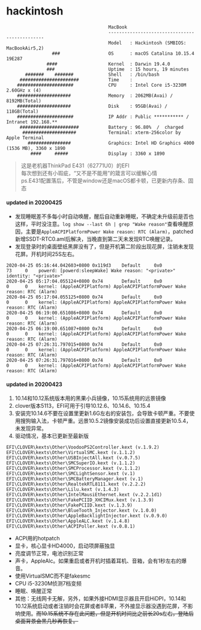 # hackintosh
```
                                      MacBook
                                      ----------------------------------------------
                                      Model   : Hackintosh (SMBIOS: MacBookAir5,2)
                 ###                  OS      : macOS Catalina 10.15.4 19E287
               ####                   Kernel  : Darwin 19.4.0
               ###                    Uptime  : 15 hours, 19 minutes
       #######    #######             Shell   : /bin/bash
     ######################           Time    : 
    #####################             CPU     : Intel Core i5-3230M 2.60GHz x (4)
    ####################              Memory  : 2062MB(Avai) / 8192MB(Total)
    ####################              Disk    : 95GB(Avai) / 118GB(Total)
    #####################             IP Addr : Public *********** / Intranet 192.168.**
     ######################           Battery : 96.80%  /  charged
      ####################            Terminal: xterm-256color by Apple Terminal
        ################              Graphics: Intel HD Graphics 4000 (1536 MB), 3360 x 1890
         ####     #####               Display : 3360 x 1890
```
> 这是老机器ThinkPad E431（62771U0）的EFI  
每次想到还有小瑕疵，“又不是不能用”的箴言可以缓解心情  
ps.E431配置落后，不管是window还是macOS都卡顿，已更新内存条、固态  

#### updated in 20200425
-  发现睡眠差不多每小时自动唤醒，醒后自动重新睡眠，不确定未升级前是否也这样，平时没注意。`log show --last 6h | grep "Wake reason"`查看唤醒原因，主要是`AppleACPIPlatformPower Wake reason: RTC (Alarm)`，patched新增SSDT-RTC0.aml后解决，当晚直到第二天未发现RTC唤醒记录。
-  发现登录时的桌面壁纸黑屏没有了，但是开机第二阶段出现花屏，注销未发现花屏。开机时间25S左右。
```
2020-04-25 05:16:44.042603+0800 0x119d3    Default     0x0                  73     0    powerd: [powerd:sleepWake] Wake reason: "<private>"  identity: "<private>"
2020-04-25 05:17:04.055124+0800 0x74       Default     0x0                  0      0    kernel: (AppleACPIPlatform) AppleACPIPlatformPower Wake reason: RTC (Alarm)
2020-04-25 05:17:04.055125+0800 0x74       Default     0x0                  0      0    kernel: (AppleACPIPlatform) AppleACPIPlatformPower Wake reason: RTC (Alarm)
2020-04-25 06:19:00.651086+0800 0x74       Default     0x0                  0      0    kernel: (AppleACPIPlatform) AppleACPIPlatformPower Wake reason: RTC (Alarm)
2020-04-25 06:19:00.651087+0800 0x74       Default     0x0                  0      0    kernel: (AppleACPIPlatform) AppleACPIPlatformPower Wake reason: RTC (Alarm)
2020-04-25 07:26:31.797015+0800 0x74       Default     0x0                  0      0    kernel: (AppleACPIPlatform) AppleACPIPlatformPower Wake reason: RTC (Alarm)
2020-04-25 07:26:31.797016+0800 0x74       Default     0x0                  0      0    kernel: (AppleACPIPlatform) AppleACPIPlatformPower Wake reason: RTC (Alarm)
```


#### updated in 20200423
1. 10.14和10.12系统版本用的黑果小兵镜像，10.15系统用的远景镜像
2. clover版本5113，EFI可用于引导10.12.6、10.14.6、10.15.4
3. 安装完10.14.6不要在设置里更新1.6G左右的安装包，会导致卡顿严重。不要使用搜狗输入法，卡顿严重。远景10.5.2镜像安装成功后设置直接更新10.5.4，未发现异常。
4. 驱动情况，基本已更新至最新版
```
EFI\CLOVER\kexts\Other\VoodooPS2Controller.kext (v.1.9.2)
EFI\CLOVER\kexts\Other\VirtualSMC.kext (v.1.1.2)
EFI\CLOVER\kexts\Other\USBInjectAll.kext (v.0.7.5)
EFI\CLOVER\kexts\Other\SMCSuperIO.kext (v.1.1.2)
EFI\CLOVER\kexts\Other\SMCProcessor.kext (v.1.1.2)
EFI\CLOVER\kexts\Other\SMCLightSensor.kext (v.1)
EFI\CLOVER\kexts\Other\SMCBatteryManager.kext (v.1)
EFI\CLOVER\kexts\Other\RealtekRTL8111.kext (v.2.2.2)
EFI\CLOVER\kexts\Other\Lilu.kext (v.1.4.3)
EFI\CLOVER\kexts\Other\IntelMausiEthernet.kext (v.2.2.1d1)
EFI\CLOVER\kexts\Other\FakePCIID_XHCIMux.kext (v.1.3.9)
EFI\CLOVER\kexts\Other\FakePCIID.kext (v.1.3.9)
EFI\CLOVER\kexts\Other\BlueTooth_Injector.kext (v.1.0.0)
EFI\CLOVER\kexts\Other\AppleBacklightInjector.kext (v.0.9.0)
EFI\CLOVER\kexts\Other\AppleALC.kext (v.1.4.8)
EFI\CLOVER\kexts\Other\ACPIPoller.kext (v.0.8.1)
```
  - ACPI用的hotpatch
  - 显卡，核心显卡HD4000，启动项屏蔽独显
  - 亮度调节正常，电池识别正常
  - 声卡，AppleAlc。如果重启或者开机时插着耳机、音箱，会有1秒左右的爆音。
  - 使用VirtualSMC而不是fakesmc
  - CPU i5-3230M侦测7档变频
  - 睡眠、唤醒正常
  - 其他：无线网卡无解，另外，如果外接HDMI显示器且开启HiDPI，10.14和10.12系统启动或者注销时会花屏或者8苹果，不外接显示器没遇到花屏，不影响使用。~~而10.15系统不存在此问题，但是开机时间比之前长20s左右，登陆后桌面背景会黑几秒再恢复。~~

